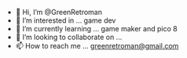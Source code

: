 - 👋 Hi, I’m @GreenRetroman
- 👀 I’m interested in ... game dev
- 🌱 I’m currently learning ... game maker and pico 8
- 💞️ I’m looking to collaborate on ... 
- 📫 How to reach me ... greenretroman@gmail.com

<!---
GreenRetroman/GreenRetroman is a ✨ special ✨ repository because its `README.md` (this file) appears on your GitHub profile.
You can click the Preview link to take a look at your changes.
--->
